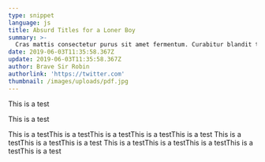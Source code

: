 ```yaml
---
type: snippet
language: js
title: Absurd Titles for a Loner Boy
summary: >-
  Cras mattis consectetur purus sit amet fermentum. Curabitur blandit tempus porttitor. Cum sociis natoque penatibus et magnis dis parturient montes, nascetur ridiculus mus. Duis mollis, est non commodo luctus, nisi erat porttitor ligula, eget lacinia odio sem nec elit. Nullam id dolor id nibh ultricies vehicula ut id elit.
date: 2019-06-03T11:35:58.367Z
update: 2019-06-03T11:35:58.367Z
author: Brave Sir Robin
authorlink: 'https://twitter.com'
thumbnail: /images/uploads/pdf.jpg
---
```

This is a test

This is a test

This is a testThis is a testThis is a testThis is a testThis is a test
This is a testThis is a testThis is a test
This is a testThis is a testThis is a testThis is a testThis is a test
